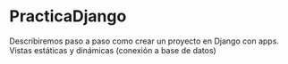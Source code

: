 # PracticaDjango
Describiremos paso a paso como crear un proyecto en Django con apps. Vistas estáticas y dinámicas (conexión a base de datos)  
